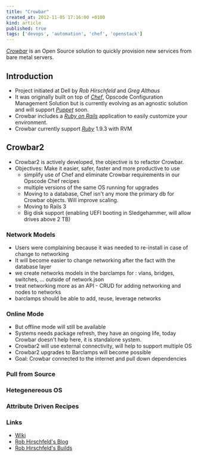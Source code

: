 ```yaml
---
title: "Crowbar"
created_at: 2012-11-05 17:16:00 +0100
kind: article
published: true
tags: ['devops', 'automation', 'chef', 'openstack']
---
```


*[Crowbar](http://robhirschfeld.com/crowbar)* is an Open Source solution to quickly provision new services from bare metal servers.

<!-- more -->

## Introduction
* Project initiated at Dell by *Rob Hirschfeld* and *Greg Althaus*
* It was originally built on top of *[Chef](http://opscode.com)*, Opscode Configuration Management Solution but is currently evolving as an agnostic solution and will support *[Puppet](http://puppetlabs.com/)* soon.
* Crowbar includes a *[Ruby on Rails](http://rubyonrails.org/)* application to easily customize your environment.
* Crowbar currently support *[Ruby](http://www.ruby-lang.org/)* 1.9.3 with RVM

## Crowbar2
* Crowbar2 is actively developed, the objective is to refactor Crowbar.
* Objectives: Make it easier, safer, faster and more productive to use
	* simplify use of Chef and eliminate Crowbar requirements in our Opscode Chef recipes
	* multiple versions of the same OS running for upgrades
	* Moving to a database, Chef isn't any more the primary db for Crowbar objects. Will improve scaling.
	* Moving to Rails 3
	* Big disk support (enabling UEFI booting in Sledgehammer, will allow drives above 2 TB)
	
### Network Models
* Users were complaining because it was needed to re-install in case of change to networking
* It will become easier to change networking after the fact with the database layer
* we create networks models in the barclamps for : vlans, bridges, switches,  ... outside of network.json
* treat networking more as an API - CRUD for adding networking and nodes to networks
* barclamps should be able to add, reuse, leverage networks

### Online Mode
* But offline mode will still be available
* Systems needs package refresh, they have an ongoing life, today Crowbar doesn't help here, it is standalone system.
* Crowbar2 will use external connectivity, will help to support multiple OS
* Crowbar2 upgrades to Barclamps will become possible
* Goal: Crowbar connected to the internet and pull down dependencies

### Pull from Source
### Hetegenereous OS
### Attribute Driven Recipes
                                                       
### Links
* [Wiki](https://github.com/dellcloudedge/crowbar/wiki)
* [Rob Hirschfeld's Blog](http://robhirschfeld.com/crowbar)
* [Rob Hirschfeld's Builds](http://crowbar.zehicle.com/)